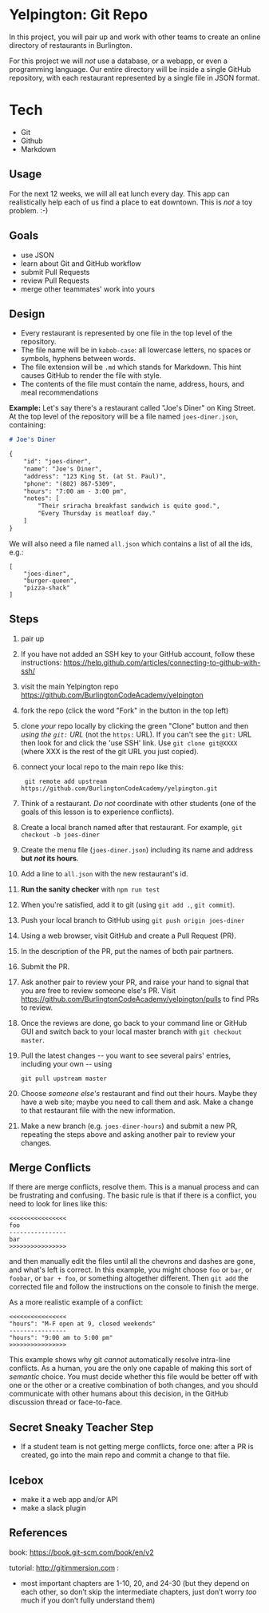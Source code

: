 # Yelpington: Git Repo

In this project, you will pair up and work with other teams to create an online directory of restaurants in Burlington.

For this project we will *not* use a database, or a webapp, or even a programming language. Our entire directory will be inside a single GitHub repository, with each restaurant represented by a single file in JSON format.

# Tech

* Git
* Github
* Markdown

## Usage

For the next 12 weeks, we will all eat lunch every day. This app can realistically help each of us find a place to eat downtown. This is *not* a toy problem. :-)

## Goals

* use JSON
* learn about Git and GitHub workflow
* submit Pull Requests
* review Pull Requests
* merge other teammates' work into yours

## Design

  * Every restaurant is represented by one file in the top level of the repository.
  * The file name will be in `kabob-case`: all lowercase letters, no spaces or symbols, hyphens between words.
  * The file extension will be `.md` which stands for Markdown. This hint causes GitHub to render the file with style.
  * The contents of the file must contain the name, address, hours, and meal recommendations

**Example:** Let's say there's a restaurant called "Joe's Diner" on King Street. At the top level of the repository will be a file named `joes-diner.json`, containing:

```markdown
# Joe's Diner

{
    "id": "joes-diner",
    "name": "Joe's Diner",
    "address": "123 King St. (at St. Paul)",
    "phone": "(802) 867-5309",
    "hours": "7:00 am - 3:00 pm",
    "notes": [
        "Their sriracha breakfast sandwich is quite good.",
        "Every Thursday is meatloaf day."
    ]
}
```

We will also need a file named `all.json` which contains a list of all the ids, e.g.:

```
[
    "joes-diner",
    "burger-queen",
    "pizza-shack"
]
```

## Steps

1. pair up
2. If you have not added an SSH key to your GitHub account, follow these instructions: <https://help.github.com/articles/connecting-to-github-with-ssh/>
2. visit the main Yelpington repo <https://github.com/BurlingtonCodeAcademy/yelpington>
2. fork the repo (click the word "Fork" in the button in the top left)
2. clone *your* repo locally by clicking the green "Clone" button and then *using the `git:` URL* (not the `https:` URL). If you can't see the `git:` URL then look for and click the 'use SSH' link. Use `git clone git@XXXX` (where XXX is the rest of the git URL you just copied).
2. connect your local repo to the main repo like this:

        git remote add upstream https://github.com/BurlingtonCodeAcademy/yelpington.git

3. Think of a restaurant. *Do not* coordinate with other students (one of the goals of this lesson is to experience conflicts).
4. Create a local branch named after that restaurant. For example, `git checkout -b joes-diner`
5. Create the menu file (`joes-diner.json`) including its name and address **but *not* its hours**.
5. Add a line to `all.json` with the new restaurant's id.
5. **Run the sanity checker** with `npm run test` 
5. When you're satisfied, add it to git (using `git add .`, `git commit`).
6. Push your local branch to GitHub using `git push origin joes-diner`
7. Using a web browser, visit GitHub and create a Pull Request (PR).
8. In the description of the PR, put the names of both pair partners.
9. Submit the PR.
10. Ask another pair to review your PR, and raise your hand to signal that you are free to review someone else's PR. Visit <https://github.com/BurlingtonCodeAcademy/yelpington/pulls> to find PRs to review.
11. Once the reviews are done, go back to your command line or GitHub GUI and switch back to your local master branch with `git checkout master`. 
12. Pull the latest changes -- you want to see several pairs' entries, including your own -- using

        git pull upstream master  
13. Choose *someone else's* restaurant and find out their hours. Maybe they have a web site; maybe you need to call them and ask. Make a change to that restaurant file with the new information.
14. Make a new branch (e.g. `joes-diner-hours`) and submit a new PR, repeating the steps above and asking another pair to review your changes.

## Merge Conflicts

If there are merge conflicts, resolve them. This is a manual process and can be frustrating and confusing. The basic rule is that if there is a conflict, you need to look for lines like this:

```
<<<<<<<<<<<<<<<<
foo
----------------
bar
>>>>>>>>>>>>>>>>
```

and then manually edit the files until all the chevrons and dashes are gone, and what's left is correct. In this example, you might choose `foo` or `bar`, or `foobar`, or `bar + foo`, or something altogether different. Then `git add` the corrected file and follow the instructions on the console to finish the merge.

As a more realistic example of a conflict:

```
<<<<<<<<<<<<<<<<
"hours": "M-F open at 9, closed weekends"
----------------
"hours": "9:00 am to 5:00 pm"
>>>>>>>>>>>>>>>>
```

This example shows why git *cannot* automatically resolve intra-line conflicts. As a human, you are the only one capable of making this sort of *semantic* choice. You must decide whether this file would be better off with one or the other or a creative combination of both changes, and you should communicate with other humans about this decision, in the GitHub discussion thread or face-to-face.

## Secret Sneaky Teacher Step

* If a student team is not getting merge conflicts, force one: after a PR is created, go into the main repo and commit a change to that file.  

## Icebox

* make it a web app and/or API
* make a slack plugin

## References

book: https://book.git-scm.com/book/en/v2

tutorial: http://gitimmersion.com :
 
  * most important chapters are 1-10, 20, and 24-30 (but they depend on each other, so don’t skip the intermediate chapters, just don’t worry *too* much if you don’t fully understand them)

